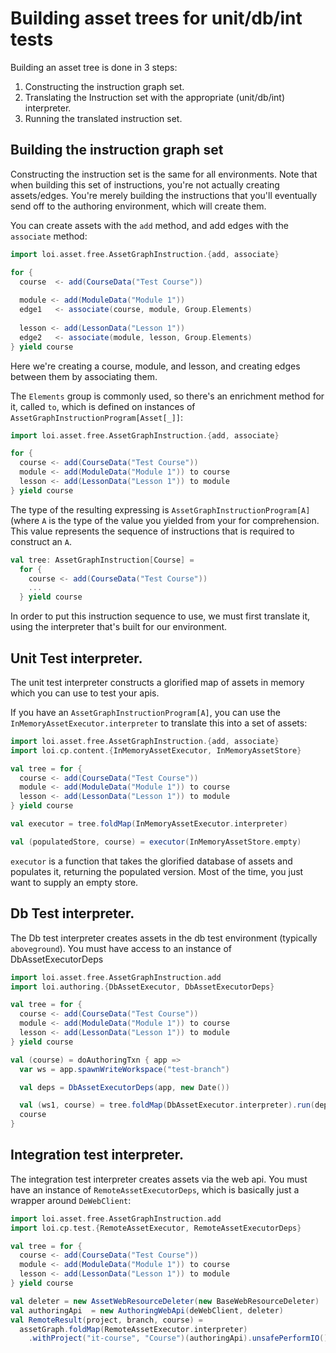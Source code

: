 
# Building asset trees for unit/db/int tests

Building an asset tree is done in 3 steps:

1. Constructing the instruction graph set.
2. Translating the Instruction set with the appropriate (unit/db/int) interpreter.
3. Running the translated instruction set. 


## Building the instruction graph set
Constructing the instruction set is the same for all environments. Note that when building this set of instructions, you're not actually creating assets/edges. You're merely building the instructions that you'll eventually send off to the authoring environment, which will create them.

You can create assets with the `add` method, and add edges with the `associate` method:

```scala 
import loi.asset.free.AssetGraphInstruction.{add, associate}

for {
  course  <- add(CourseData("Test Course"))
  
  module <- add(ModuleData("Module 1"))
  edge1   <- associate(course, module, Group.Elements)
  
  lesson <- add(LessonData("Lesson 1"))
  edge2   <- associate(module, lesson, Group.Elements)
} yield course
```

Here we're creating a course, module, and lesson, and creating edges between them by associating them.

The `Elements` group is commonly used, so there's an enrichment method for it, called `to`, which is defined on instances of `AssetGraphInstructionProgram[Asset[_]]`:

```scala
import loi.asset.free.AssetGraphInstruction.{add, associate}

for {
  course <- add(CourseData("Test Course"))
  module <- add(ModuleData("Module 1")) to course
  lesson <- add(LessonData("Lesson 1")) to module
} yield course
```

The type of the resulting expressing is `AssetGraphInstructionProgram[A]` (where `A` is the type of the value you yielded from your for comprehension. This value represents the sequence of instructions that is required to construct an `A`.

```scala
val tree: AssetGraphInstruction[Course] = 
  for {
    course <- add(CourseData("Test Course"))
    ...
  } yield course
```

In order to put this instruction sequence to use, we must first translate it, using the interpreter that's built for our environment.


## Unit Test interpreter.

The unit test interpreter constructs a glorified map of assets in memory which you can use to test your apis.

If you have an `AssetGraphInstructionProgram[A]`, you can use the `InMemoryAssetExecutor.interpreter` to translate this into a set of assets:
 
```scala 
import loi.asset.free.AssetGraphInstruction.{add, associate}
import loi.cp.content.{InMemoryAssetExecutor, InMemoryAssetStore}

val tree = for {
  course <- add(CourseData("Test Course"))
  module <- add(ModuleData("Module 1")) to course
  lesson <- add(LessonData("Lesson 1")) to module
} yield course

val executor = tree.foldMap(InMemoryAssetExecutor.interpreter)

val (populatedStore, course) = executor(InMemoryAssetStore.empty)
```

`executor` is a function that takes the glorified database of assets and populates it, returning the populated version. Most of the time, you just want to supply an empty store. 

## Db Test interpreter.

The Db test interpreter creates assets in the db test environment (typically `aboveground`). You must have access to an instance of DbAssetExecutorDeps

```scala
import loi.asset.free.AssetGraphInstruction.add
import loi.authoring.{DbAssetExecutor, DbAssetExecutorDeps}

val tree = for {
  course <- add(CourseData("Test Course"))
  module <- add(ModuleData("Module 1")) to course
  lesson <- add(LessonData("Lesson 1")) to module
} yield course

val (course) = doAuthoringTxn { app =>
  var ws = app.spawnWriteWorkspace("test-branch")

  val deps = DbAssetExecutorDeps(app, new Date())

  val (ws1, course) = tree.foldMap(DbAssetExecutor.interpreter).run(deps).apply(ws).unsafePerformIO()
  course
}
```

## Integration test interpreter.

The integration test interpreter creates assets via the web api. You must have an instance of `RemoteAssetExecutorDeps`, which is basically just a wrapper around `DeWebClient`:

```scala
import loi.asset.free.AssetGraphInstruction.add
import loi.cp.test.{RemoteAssetExecutor, RemoteAssetExecutorDeps}

val tree = for {
  course <- add(CourseData("Test Course"))
  module <- add(ModuleData("Module 1")) to course
  lesson <- add(LessonData("Lesson 1")) to module
} yield course

val deleter = new AssetWebResourceDeleter(new BaseWebResourceDeleter)
val authoringApi  = new AuthoringWebApi(deWebClient, deleter)
val RemoteResult(project, branch, course) =
  assetGraph.foldMap(RemoteAssetExecutor.interpreter)
    .withProject("it-course", "Course")(authoringApi).unsafePerformIO()
```
